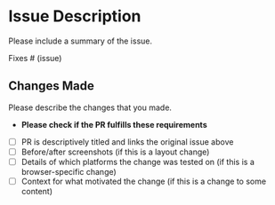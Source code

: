 # Issue Description

Please include a summary of the issue.

Fixes # (issue)

## Changes Made

Please describe the changes that you made.

* **Please check if the PR fulfills these requirements**

- [ ] PR is descriptively titled and links the original issue above
- [ ] Before/after screenshots (if this is a layout change)
- [ ] Details of which platforms the change was tested on (if this is a browser-specific change)
- [ ] Context for what motivated the change (if this is a change to some content)
